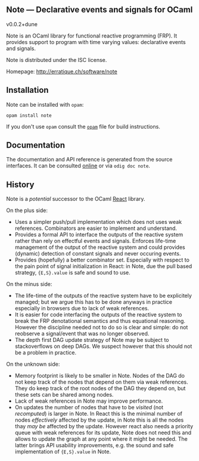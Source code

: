 Note — Declarative events and signals for OCaml
-------------------------------------------------------------------------------
v0.0.2+dune

Note is an OCaml library for functional reactive programming (FRP). It
provides support to program with time varying values: declarative
events and signals.

Note is distributed under the ISC license.

Homepage: http://erratique.ch/software/note  

## Installation

Note can be installed with `opam`:

    opam install note

If you don't use `opam` consult the [`opam`](opam) file for build
instructions.

## Documentation

The documentation and API reference is generated from the source
interfaces. It can be consulted [online][doc] or via `odig doc
note`.

[doc]: http://erratique.ch/software/note/doc

## History

Note is a *potential* successor to the OCaml [React][react] library.

On the plus side:

* Uses a simpler push/pull implementation which does not uses weak
  references. Combinators are easier to implement and understand. 
* Provides a formal API to interface the outputs of the reactive
  system rather than rely on effectful events and signals. Enforces
  life-time management of the output of the reactive system
  and could provides (dynamic) detection of constant signals and never
  occuring events.
* Provides (hopefully) a better combinator set. Especially with
  respect to the pain point of signal initialization in React:
  in Note, due the pull based strategy, `{E,S}.value` is safe and
  sound to use.
      
On the minus side:

* The life-time of the outputs of the reactive system have to be
  explicitely managed; but we argue this has to be done anyways in
  practice especially in browsers due to lack of weak references.
* It is easier for code interfacing the outputs of the reactive system
  to break the FRP denotational semantics and thus equational
  reasoning. However the discipline needed not to do so is clear and
  simple: do not reobserve a signal/event that was no longer observed.
* The depth first DAG update strategy of Note may be subject to
  stackoverflows on deep DAGs. We suspect however that this should not
  be a problem in practice.
  
On the unknown side:

* Memory footprint is likely to be smaller in Note. Nodes of the DAG
  do not keep track of the nodes that depend on them via weak
  references. They do keep track of the root nodes of the DAG they
  depend on, but these sets can be shared among nodes.
* Lack of weak references in Note may improve performance.
* On updates the number of nodes that have to be *visited* (not
  *recomputed*) is larger in Note. In React this is the minimal
  number of nodes *effectively* affected by the update, in Note this is
  all the nodes thay *may be* affected by the update. However
  react also needs a priority queue with weak references for its update,
  Note does not need this and allows to update the graph at any point where
  it might be needed. The latter brings API usability improvements,
  e.g. the sound and safe implementation of `{E,S}.value` in Note.
  
[react]: http://erratique.ch/software/react
